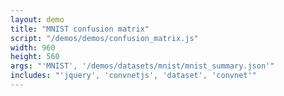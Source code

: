 ```yaml
---
layout: demo
title: "MNIST confusion matrix"
script: "/demos/demos/confusion_matrix.js"
width: 960
height: 560
args: "'MNIST', '/demos/datasets/mnist/mnist_summary.json'"
includes: "'jquery', 'convnetjs', 'dataset', 'convnet'"
---
```

